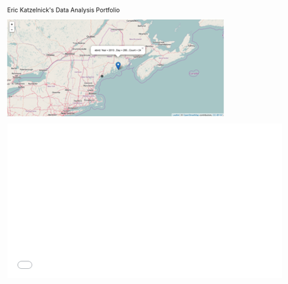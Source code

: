 Eric Katzelnick's Data Analysis Portfolio

![alt text](https://github.com/ekatzelnick/ekatzelnick.github.io/blob/master/h9.png)

<iframe width="640" height="360" src="//www.youtube.com/embed/dfCd2eQfueY?list=UUw7F4bJbtGwORQwMBxlGb6w" frameborder="0" allowfullscreen></iframe>
